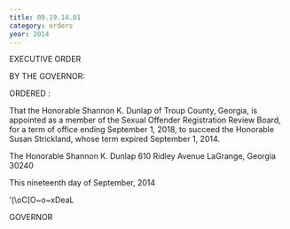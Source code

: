 ```yaml
---
title: 09.19.14.01
category: orders
year: 2014
---
```

 

EXECUTIVE ORDER

BY THE GOVERNOR:

ORDERED :

That the Honorable Shannon K. Dunlap of Troup County, Georgia,
is appointed as a member of the Sexual Offender Registration
Review Board, for a term of office ending September 1, 2018, to
succeed the Honorable Susan Strickland, whose term expired
September 1, 2014.

The Honorable Shannon K. Dunlap
610 Ridley Avenue
LaGrange, Georgia 30240

This nineteenth day of September, 2014

‘(\oC[O~o~xDeaL

GOVERNOR

